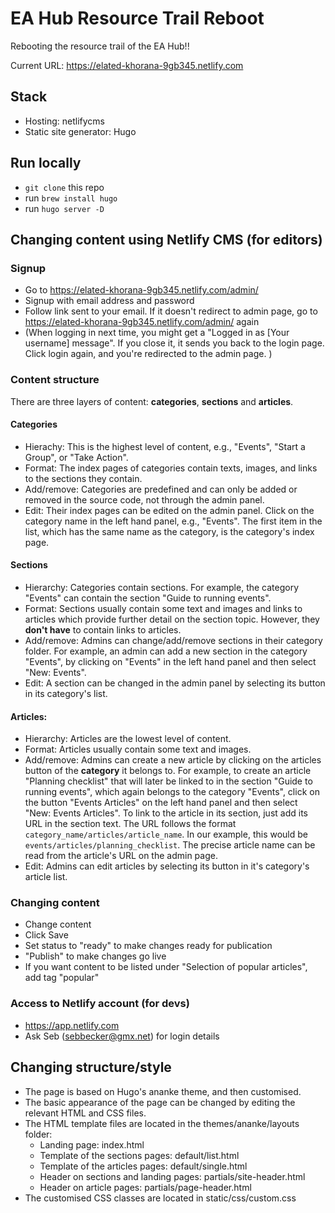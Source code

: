 # EA Hub Resource Trail Reboot

Rebooting the resource trail of the EA Hub!!

Current URL: https://elated-khorana-9gb345.netlify.com

## Stack
* Hosting: netlifycms
* Static site generator: Hugo

## Run locally
* ```git clone``` this repo
* run ```brew install hugo```
* run ```hugo server -D```

## Changing content using Netlify CMS (for editors)

### Signup  
* Go to https://elated-khorana-9gb345.netlify.com/admin/
* Signup with email address and password
* Follow link sent to your email. If it doesn't redirect to admin page, go to https://elated-khorana-9gb345.netlify.com/admin/ again
* (When logging in next time, you might get a "Logged in as [Your username] message". If you close it, it   sends you back to the login page. Click login again, and you're redirected to the admin page. )

### Content structure  
There are three layers of content: **categories**, **sections** and **articles**.  

#### Categories
* Hierachy: This is the highest level of content, e.g., "Events", "Start a Group", or "Take Action".
* Format: The index pages of categories contain texts, images, and links to the sections they contain.  
* Add/remove: Categories are predefined and can only be added or removed in the source code, not through the admin panel.  
* Edit: Their index pages can be edited on the admin panel. Click on the category name in the left hand panel, e.g., "Events". The first item in the list, which has the same name as the category, is the category's index page.

#### Sections
* Hierarchy: Categories contain sections. For example, the category "Events" can contain the section "Guide to running events".
* Format: Sections usually contain some text and images and links to articles which provide further detail on the section topic. However, they **don't have** to contain links to articles.
* Add/remove: Admins can change/add/remove sections in their category folder. For example, an admin can add a new section in the category "Events", by clicking on "Events" in the left hand panel and then select "New: Events".
* Edit: A section can be changed in the admin panel by selecting its button in its category's list.  

#### Articles:
* Hierarchy: Articles are the lowest level of content.
* Format: Articles usually contain some text and images.
* Add/remove: Admins can create a new article by clicking on the articles button of the **category** it belongs to. For example, to create an article "Planning checklist" that will later be linked to in the section "Guide to running events", which again belongs to the category "Events", click on the button "Events Articles" on the left hand panel and then select "New: Events Articles". To link to the article in its section, just add its URL in the section text. The URL follows the format ```category_name/articles/article_name```. In our example, this would be ```events/articles/planning_checklist```. The precise article name can be read from the article's URL on the admin page.  
* Edit: Admins can edit articles by selecting its button in it's category's article list.  

### Changing content
* Change content
* Click Save
* Set status to "ready" to make changes ready for publication
* "Publish" to make changes go live
* If you want content to be listed under "Selection of popular articles", add tag "popular"

### Access to Netlify account (for devs)
* https://app.netlify.com
* Ask Seb (sebbecker@gmx.net) for login details

## Changing structure/style
* The page is based on Hugo's ananke theme, and then customised.
* The basic appearance of the page can be changed by editing the relevant HTML and CSS files.
* The HTML template files are located in the themes/ananke/layouts folder:
  * Landing page: index.html
  * Template of the sections pages: default/list.html
  * Template of the articles pages: default/single.html
  * Header on sections and landing pages: partials/site-header.html
  * Header on article pages: partials/page-header.html  
* The customised CSS classes are located in static/css/custom.css
